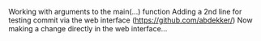 Working with arguments to the main(...) function
Adding a 2nd line for testing commit via the web interface (https://github.com/abdekker/)
Now making a change directly in the web interface...
